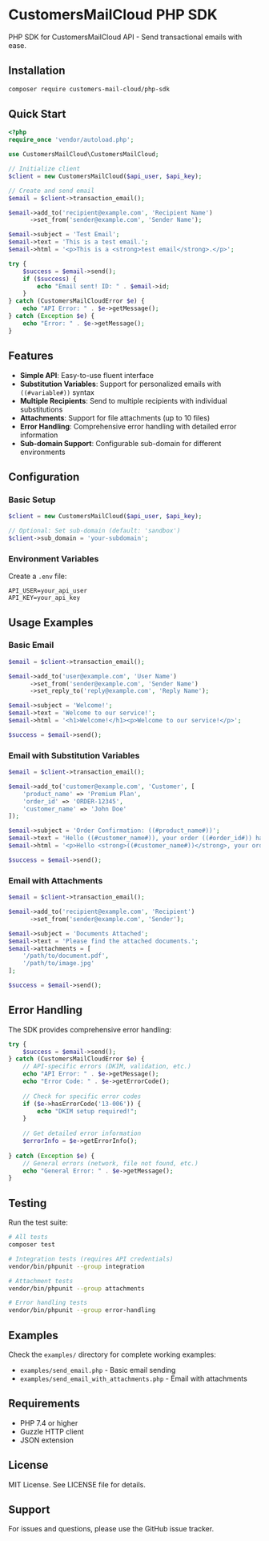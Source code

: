 # CustomersMailCloud PHP SDK

PHP SDK for CustomersMailCloud API - Send transactional emails with ease.

## Installation

```bash
composer require customers-mail-cloud/php-sdk
```

## Quick Start

```php
<?php
require_once 'vendor/autoload.php';

use CustomersMailCloud\CustomersMailCloud;

// Initialize client
$client = new CustomersMailCloud($api_user, $api_key);

// Create and send email
$email = $client->transaction_email();

$email->add_to('recipient@example.com', 'Recipient Name')
      ->set_from('sender@example.com', 'Sender Name');

$email->subject = 'Test Email';
$email->text = 'This is a test email.';
$email->html = '<p>This is a <strong>test email</strong>.</p>';

try {
    $success = $email->send();
    if ($success) {
        echo "Email sent! ID: " . $email->id;
    }
} catch (CustomersMailCloudError $e) {
    echo "API Error: " . $e->getMessage();
} catch (Exception $e) {
    echo "Error: " . $e->getMessage();
}
```

## Features

- **Simple API**: Easy-to-use fluent interface
- **Substitution Variables**: Support for personalized emails with `((#variable#))` syntax
- **Multiple Recipients**: Send to multiple recipients with individual substitutions
- **Attachments**: Support for file attachments (up to 10 files)
- **Error Handling**: Comprehensive error handling with detailed error information
- **Sub-domain Support**: Configurable sub-domain for different environments

## Configuration

### Basic Setup

```php
$client = new CustomersMailCloud($api_user, $api_key);

// Optional: Set sub-domain (default: 'sandbox')
$client->sub_domain = 'your-subdomain';
```

### Environment Variables

Create a `.env` file:

```env
API_USER=your_api_user
API_KEY=your_api_key
```

## Usage Examples

### Basic Email

```php
$email = $client->transaction_email();

$email->add_to('user@example.com', 'User Name')
      ->set_from('sender@example.com', 'Sender Name')
      ->set_reply_to('reply@example.com', 'Reply Name');

$email->subject = 'Welcome!';
$email->text = 'Welcome to our service!';
$email->html = '<h1>Welcome!</h1><p>Welcome to our service!</p>';

$success = $email->send();
```

### Email with Substitution Variables

```php
$email = $client->transaction_email();

$email->add_to('customer@example.com', 'Customer', [
    'product_name' => 'Premium Plan',
    'order_id' => 'ORDER-12345',
    'customer_name' => 'John Doe'
]);

$email->subject = 'Order Confirmation: ((#product_name#))';
$email->text = 'Hello ((#customer_name#)), your order ((#order_id#)) has been confirmed.';
$email->html = '<p>Hello <strong>((#customer_name#))</strong>, your order <em>((#order_id#))</em> has been confirmed.</p>';

$success = $email->send();
```

### Email with Attachments

```php
$email = $client->transaction_email();

$email->add_to('recipient@example.com', 'Recipient')
      ->set_from('sender@example.com', 'Sender');

$email->subject = 'Documents Attached';
$email->text = 'Please find the attached documents.';
$email->attachments = [
    '/path/to/document.pdf',
    '/path/to/image.jpg'
];

$success = $email->send();
```

## Error Handling

The SDK provides comprehensive error handling:

```php
try {
    $success = $email->send();
} catch (CustomersMailCloudError $e) {
    // API-specific errors (DKIM, validation, etc.)
    echo "API Error: " . $e->getMessage();
    echo "Error Code: " . $e->getErrorCode();
    
    // Check for specific error codes
    if ($e->hasErrorCode('13-006')) {
        echo "DKIM setup required!";
    }
    
    // Get detailed error information
    $errorInfo = $e->getErrorInfo();
    
} catch (Exception $e) {
    // General errors (network, file not found, etc.)
    echo "General Error: " . $e->getMessage();
}
```

## Testing

Run the test suite:

```bash
# All tests
composer test

# Integration tests (requires API credentials)
vendor/bin/phpunit --group integration

# Attachment tests
vendor/bin/phpunit --group attachments

# Error handling tests
vendor/bin/phpunit --group error-handling
```

## Examples

Check the `examples/` directory for complete working examples:

- `examples/send_email.php` - Basic email sending
- `examples/send_email_with_attachments.php` - Email with attachments

## Requirements

- PHP 7.4 or higher
- Guzzle HTTP client
- JSON extension

## License

MIT License. See LICENSE file for details.

## Support

For issues and questions, please use the GitHub issue tracker.